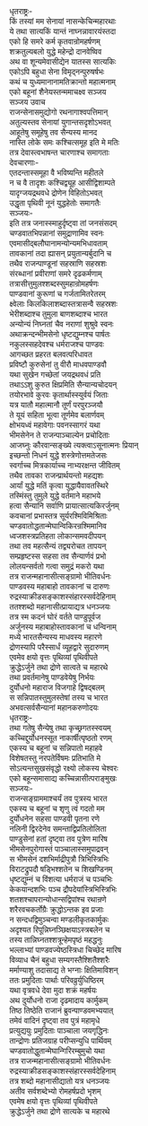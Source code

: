 धृतराष्ट्रः-   
किं तस्यां मम सेनायां नासन्केचिन्महारथाः  
ये तथा सात्यकिं यान्तं नाघ्नन्नावारयंस्तदा  
एको हि समरे कर्म कृतवान्रोमहर्षणम्  
शक्रतुल्यबलो युद्धे महेन्द्रो दानवेष्विव  
अथ वा शून्यमेवासीद्येन यातस्स सात्यकिः  
एकोऽपि बहुधा सेना विमृद्नन्पुरुषर्षभः  
कथं च युध्यमानानामतिक्रान्तो महात्मनाम्  
एको बहूनां शैनेयस्तन्ममाचक्ष्व सञ्जय  
सञ्जय उवाच   
राजन्सेनासमुद्योगो रथनागाश्वपत्तिमान्  
अतुल्यस्तव सेनायां युगान्तसदृशोऽभवत्  
आहूतेषु समूहेषु तव सैन्यस्य मानद  
नास्ति लोके समः कश्चित्समूह इति मे मतिः  
तत्र देवास्त्वभाषन्त चारणाश्च समागताः  
देवचारणाः-  
एतदन्तास्समूहा वै भविष्यन्ति महीतले  
न च वै तादृशः कश्चिद्व्यूह आसीद्विशाम्पते  
यादृग्जयद्रथवधे द्रोणेन विहितोऽभवत्  
उद्धृता पृथिवी नूनं युद्धहेतोः समागतैः  
सञ्जयः-  
इति तत्र जनास्स्माहुर्दृष्ट्वा तां जनसंसदम्  
चण्डवातभिपन्नानां समुद्राणामिव स्वनः  
एवमासीद्बलौघानामन्योन्यमभिधावताम्  
तावकानां तदा ह्यासन् प्रयुतान्यर्बुदानि च  
तथैव राजन्पाण्डूनां सहस्राणि सहस्रशः  
संरब्धानां प्रवीराणां समरे दृढकर्मणाम्  
तत्रासीत्तुमुलश्शब्दस्सुमहान्रोमहर्षणः  
पाण्डवानां कुरूणां च गर्जतामितरेतरम्  
क्ष्वेलाः किलकिलाशब्दास्तत्रासन्वै सहस्रशः  
भेरीशब्दाश्च तुमुला बाणशब्दाश्च भारत  
अन्योन्यं निघ्नतां चैव नराणां शुश्रुवे स्वनः  
अथाक्रन्दन्भीमसेनो धृष्टद्युम्नश्च पार्षतः  
नकुलस्सहदेवश्च धर्मराजश्च पाण्डवः  
आगच्छत प्रहरत बलवत्परिधावत  
प्रविष्टौ कुरुसेनां तु वीरौ माधवपाण्डवौ  
यथा सुखेन गच्छेतां जयद्रथवधं प्रति  
तथाऽऽशु कुरुत क्षिप्रमिति सैन्यान्यचोदयन्  
तयोरभावे कुरवः कृतार्थास्स्युर्वयं जिताः  
यत्र यातौ महात्मानौ तूर्णं परपुरञ्जयौ  
ते यूयं सहिता भूत्वा तूर्णमेव बलार्णवम्  
क्षोभयध्वं महावेगाः पवनस्सागरं यथा  
भीमसेनेन ते राजन्पाञ्चाल्येन प्रचोदिताः  
आजघ्नुः कौरवान्सङ्ख्ये त्यक्त्वाऽसूनात्मनः प्रियान्  
इच्छन्तो निधनं युद्धे शस्त्रेणोत्तमतेजसः  
स्वर्गाच्च मित्रकार्याच्च नाभ्यरक्षन्त जीवितम्  
तथैव तावका राजन्प्रार्थयन्तो महद्यशः  
आर्यां युद्धे मतिं कृत्वा युद्धायैवावतस्थिरे  
तस्मिंस्तु तुमुले युद्धे वर्तमाने महाभये  
हत्वा सैन्यानि सर्वाणि प्रायात्सात्यकिरर्जुनम्  
कवचानां प्रभास्तत्र सूर्यरश्मिविमिश्रिताः  
चण्डवातोद्धतान्मेघान्विकिरन्रश्मिमानिव  
ध्वजशस्त्रप्रतिहता लोकान्समवदीपयन्  
तथा तव महत्सैन्यं तद्व्यरोचत तापयन्  
सम्प्रहृष्टस्स सहसा तव सैन्यार्णवं प्रभो  
लोलयन्सर्वतो गत्वा समुद्रं मकरो यथा  
तत्र राजन्महानासीत्सङ्ग्रामो भीतिवर्धनः  
पाण्डवस्य महाबाहो तावकानां च दारुणः  
रुद्रस्याक्रीडसङ्काशस्संहारस्सर्वदेहिनाम्  
ततश्शब्दो महानासीत्प्रायाद्यत्र धनञ्जयः  
तत्र स्म कदनं घोरं वर्तते पाण्डुपूर्वज  
अर्जुनस्य महाबाहोस्तावकानां च धन्विनाम्  
मध्ये भारतसैन्यस्य माधवस्य महारणे  
द्रोणस्यापि परैस्सार्धं व्यूहद्वारे सुदारुणम्  
एवमेव क्षयो वृत्तः पृथिव्यां पृथिवीपते  
क्रुद्धेऽर्जुने तथा द्रोणे सात्वते च महारथे  
तथा प्रवर्तमानेषु पाण्डवेयेषु निर्भयः  
दुर्योधनो महाराज विजगाहे द्विषद्बलम्  
स सन्निपातस्तुमुलस्तेषां तस्य च भारत  
अभवत्सर्वसैन्यानां महानकरुणोदयः  
धृतराष्ट्रः-   
तथा गतेषु सैन्येषु तथा कृच्छ्रगतस्स्वयम्  
कच्चिद्दुर्योधनस्सूत नाकार्षीत्पृष्ठतो रणम्  
एकस्य च बहूनां च सन्निपातो महाहवे  
विशेषतस्तु नरपतेर्विषमः प्रतिभाति मे  
सोऽत्यन्तसुखसंवृद्धो रक्ष्यो लोकस्य चेश्वरः  
एको बहून्समासाद्य कच्चिन्नासीत्पराङ्मुखः  
सञ्जयः-   
राजन्सङ्ग्राममाश्चर्यं तव पुत्रस्य भारत  
एकस्य च बहूनां च शृणु त्वं गदतो मम  
दुर्योधनेन सहसा पाण्डवी पृतना रणे  
नलिनी द्विरदेनेव समन्ताद्विप्रतिलोलिता  
पाण्डुसेनां हतां दृष्ट्वा तव पुत्रेण मारिष  
भीमसेनपुरोगास्तं पाञ्चालास्समुपाद्रवन्  
स भीमसेनं दशभिर्माद्रीपुत्रौ त्रिभिस्त्रिभिः  
विराटद्रुपदौ षड्भिश्शतेन च शिखण्डिनम्  
धृष्टद्युम्नं च विंशत्या धर्मराजं च पञ्चभिः  
केकयान्दशभिः पञ्च द्रौपदेयांस्त्रिभिस्त्रिभिः  
शतशश्चापरान्योधान्सद्विपांश्च रथान्रणे  
शरैरवचकर्तोग्रैः क्रुद्धोऽन्तक इव प्रजाः  
न सन्दधद्विमुञ्चन्वा मण्डलीकृतकार्मुकः  
अदृश्यत रिपून्निघ्नञ्छिक्षयाऽस्त्रबलेन च  
तस्य तान्निघ्नतश्शत्रून्हेमपृष्ठं महद्धनुः  
भल्लाभ्यां पाण्डवज्येष्ठस्त्रिधा चिच्छेद मारिष  
विव्याध चैनं बहुधा सम्यगस्तैश्शितैश्शरैः  
मर्माण्याशु तदासाद्य ते भग्नाः क्षितिमाविशन्  
ततः प्रमुदिताः पार्थाः परिवव्रुर्युधिष्ठिरम्  
यथा वृत्रवधे देवा मुदा शक्रं महर्षयः  
अथ दुर्योधनो राजा दृढमादाय कार्मुकम्  
तिष्ठ तिष्ठेति राजानं ब्रुवन्पाण्डवमभ्ययात्  
तमेवं वादिनं दृष्ट्वा तव पुत्रं महामृधे  
प्रत्युद्ययुः प्रमुदिताः पाञ्चाला जयगृद्धिनः  
तान्द्रोणः प्रतिजग्राह परीप्सन्युधि पार्थिवम्  
चण्डवातोद्धुतान्मेघान्गिरिरम्बुमुचो यथा  
तत्र राजन्महानासीत्सङ्ग्रामो भीतिवर्धनः  
रुद्रस्याक्रीडसङ्काशस्संहारस्सर्वदेहिनाम्  
तत्र शब्दो महानासीद्यातो यत्र धनञ्जयः  
अतीव सर्वशब्देभ्यो रोमहर्षप्रदो भृशम्  
एवमेष क्षयो वृत्तः पृथिव्यां पृथिवीपते  
क्रुद्धेऽर्जुने तथा द्रोणे सात्यके च महारथे   
